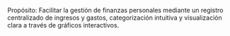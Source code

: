 Propósito: Facilitar la gestión de finanzas personales mediante un registro centralizado de
ingresos y gastos, categorización intuitiva y visualización clara a través de gráficos
interactivos.
